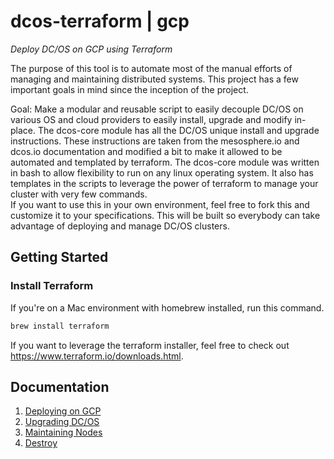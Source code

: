 # dcos-terraform | gcp	
_Deploy DC/OS on GCP using Terraform_	

The purpose of this tool is to automate most of the manual efforts of managing and maintaining distributed systems. This project has a few important goals in mind since the inception of the project.	

Goal: Make a modular and reusable script to easily decouple DC/OS on various OS and cloud providers to easily install, upgrade and modify in-place.	
The dcos-core module has all the DC/OS unique install and upgrade instructions. These instructions are taken from the mesosphere.io and dcos.io documentation and modified a bit to make it allowed to be automated and templated by terraform. The dcos-core module was written in bash to allow flexibility to run on any linux operating system. It also has templates in the scripts to leverage the power of terraform to manage your cluster with very few commands. 	
If you want to use this in your own environment, feel free to fork this and customize it to your specifications. This will be built so everybody can take advantage of deploying and manage DC/OS clusters.	

## Getting Started	

### Install Terraform	

 If you're on a Mac environment with homebrew installed, run this command.	

 ```bash	
 brew install terraform	
 ```	

 If you want to leverage the terraform installer, feel free to check out https://www.terraform.io/downloads.html.	

## Documentation	

1. [Deploying on GCP](./INSTALL.md)
2. [Upgrading DC/OS](./UPGRADE.md)
3. [Maintaining Nodes](./MAINTAIN.md)
4. [Destroy](./DESTROY.md)
